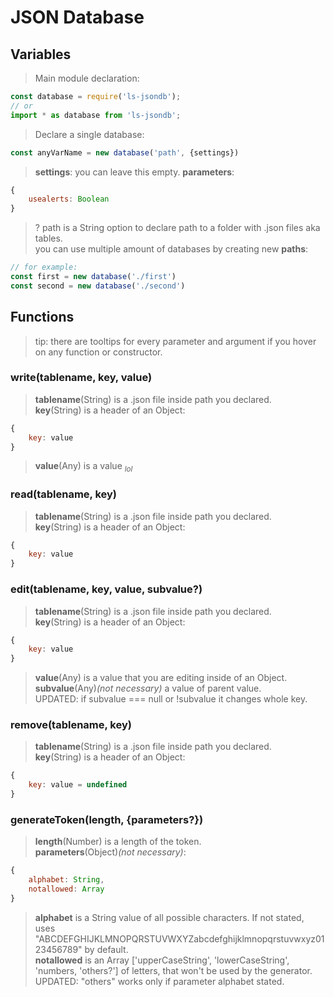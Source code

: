 # JSON Database

## Variables
> Main module declaration:
```js
const database = require('ls-jsondb');
// or
import * as database from 'ls-jsondb';
```

> Declare a single database:
```js
const anyVarName = new database('path', {settings})
```

> **settings**: you can leave this empty.
> **parameters**:
```js
{
    usealerts: Boolean
}
```

> ? path is a String option to declare path to a folder with .json files aka tables.<br />you can use multiple amount of databases by creating new **paths**:
```js
// for example:
const first = new database('./first')
const second = new database('./second')
```




## Functions
> tip: there are tooltips for every parameter and argument if you hover on any function or constructor.

### write(tablename, key, value)
> **tablename**(String) is a .json file inside path you declared.<br />**key**(String) is a header of an Object: 
```js
{
    key: value
}
```
> **value**(Any) is a value *<sub>lol</sub>*



### read(tablename, key)
> **tablename**(String) is a .json file inside path you declared.<br />**key**(String) is a header of an Object: 
```js
{
    key: value
}
```



### edit(tablename, key, value, subvalue?)
> **tablename**(String) is a .json file inside path you declared.<br />**key**(String) is a header of an Object: 
```js
{
    key: value
}
```
> **value**(Any) is a value that you are editing inside of an Object.<br />**subvalue**(Any)*(not necessary)* a value of parent value.<br />UPDATED: if subvalue === null or !subvalue it changes whole key.



### remove(tablename, key)
> **tablename**(String) is a .json file inside path you declared.<br />**key**(String) is a header of an Object: 
```js
{
    key: value = undefined
}
```



### generateToken(length, {parameters?})
> **length**(Number) is a length of the token.<br />**parameters**(Object)*(not necessary)*:
```js
{
    alphabet: String,
    notallowed: Array
}
```
> **alphabet** is a String value of all possible characters. If not stated, uses "ABCDEFGHIJKLMNOPQRSTUVWXYZabcdefghijklmnopqrstuvwxyz0123456789" by default.<br />**notallowed** is an Array ['upperCaseString', 'lowerCaseString', 'numbers, 'others?'] of letters, that won't be used by the generator.<br />UPDATED: "others" works only if parameter alphabet stated.